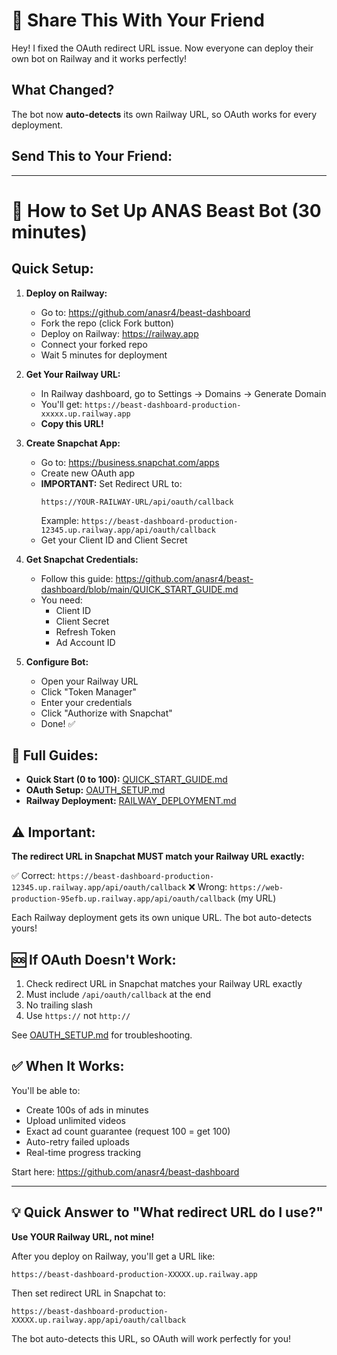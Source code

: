 # 🚀 Share This With Your Friend

Hey! I fixed the OAuth redirect URL issue. Now everyone can deploy their own bot on Railway and it works perfectly!

## What Changed?

The bot now **auto-detects** its own Railway URL, so OAuth works for every deployment.

## Send This to Your Friend:

---

# 🎯 How to Set Up ANAS Beast Bot (30 minutes)

## Quick Setup:

1. **Deploy on Railway:**
   - Go to: https://github.com/anasr4/beast-dashboard
   - Fork the repo (click Fork button)
   - Deploy on Railway: https://railway.app
   - Connect your forked repo
   - Wait 5 minutes for deployment

2. **Get Your Railway URL:**
   - In Railway dashboard, go to Settings → Domains → Generate Domain
   - You'll get: `https://beast-dashboard-production-xxxxx.up.railway.app`
   - **Copy this URL!**

3. **Create Snapchat App:**
   - Go to: https://business.snapchat.com/apps
   - Create new OAuth app
   - **IMPORTANT:** Set Redirect URL to:
     ```
     https://YOUR-RAILWAY-URL/api/oauth/callback
     ```
     Example: `https://beast-dashboard-production-12345.up.railway.app/api/oauth/callback`
   - Get your Client ID and Client Secret

4. **Get Snapchat Credentials:**
   - Follow this guide: https://github.com/anasr4/beast-dashboard/blob/main/QUICK_START_GUIDE.md
   - You need:
     - Client ID
     - Client Secret
     - Refresh Token
     - Ad Account ID

5. **Configure Bot:**
   - Open your Railway URL
   - Click "Token Manager"
   - Enter your credentials
   - Click "Authorize with Snapchat"
   - Done! ✅

## 📖 Full Guides:

- **Quick Start (0 to 100):** [QUICK_START_GUIDE.md](https://github.com/anasr4/beast-dashboard/blob/main/QUICK_START_GUIDE.md)
- **OAuth Setup:** [OAUTH_SETUP.md](https://github.com/anasr4/beast-dashboard/blob/main/OAUTH_SETUP.md)
- **Railway Deployment:** [RAILWAY_DEPLOYMENT.md](https://github.com/anasr4/beast-dashboard/blob/main/RAILWAY_DEPLOYMENT.md)

## ⚠️ Important:

**The redirect URL in Snapchat MUST match your Railway URL exactly:**

✅ Correct: `https://beast-dashboard-production-12345.up.railway.app/api/oauth/callback`
❌ Wrong: `https://web-production-95efb.up.railway.app/api/oauth/callback` (my URL)

Each Railway deployment gets its own unique URL. The bot auto-detects yours!

## 🆘 If OAuth Doesn't Work:

1. Check redirect URL in Snapchat matches your Railway URL exactly
2. Must include `/api/oauth/callback` at the end
3. No trailing slash
4. Use `https://` not `http://`

See [OAUTH_SETUP.md](https://github.com/anasr4/beast-dashboard/blob/main/OAUTH_SETUP.md) for troubleshooting.

## ✅ When It Works:

You'll be able to:
- Create 100s of ads in minutes
- Upload unlimited videos
- Exact ad count guarantee (request 100 = get 100)
- Auto-retry failed uploads
- Real-time progress tracking

Start here: https://github.com/anasr4/beast-dashboard

---

## 💡 Quick Answer to "What redirect URL do I use?"

**Use YOUR Railway URL, not mine!**

After you deploy on Railway, you'll get a URL like:
```
https://beast-dashboard-production-XXXXX.up.railway.app
```

Then set redirect URL in Snapchat to:
```
https://beast-dashboard-production-XXXXX.up.railway.app/api/oauth/callback
```

The bot auto-detects this URL, so OAuth will work perfectly for you!
